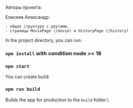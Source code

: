 
Авторы проекта:

Елисеев Александр:

    - общая структура с роутами, 
    - страницы MoviePage (/movie) и HistoryPage (/history)


In the project directory, you can run:

### `npm install` with condition node >= 18
### `npm start`

You can create build:
### `npm run build`

Builds the app for production to the `build` folder.\

